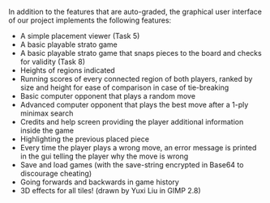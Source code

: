 In addition to the features that are auto-graded, the graphical user interface
of our project implements the following features:

 - A simple placement viewer (Task 5)
 - A basic playable strato game
 - A basic playable strato game that snaps pieces to the board and checks for validity (Task 8)
 - Heights of regions indicated
 - Running scores of every connected region of both players, ranked by size and height for ease of comparison in case of tie-breaking
 - Basic computer opponent that plays a random move
 - Advanced computer opponent that plays the best move after a 1-ply minimax search
 - Credits and help screen providing the player additional information inside the game
 - Highlighting the previous placed piece
 - Every time the player plays a wrong move, an error message is printed in the gui telling the player why the move is wrong
 - Save and load games (with the save-string encrypted in Base64 to discourage cheating)
 - Going forwards and backwards in game history
 - 3D effects for all tiles! (drawn by Yuxi Liu in GIMP 2.8)
